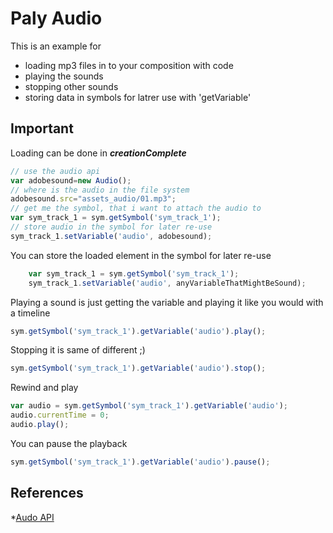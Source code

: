 # Paly Audio

This is an example for 

* loading mp3 files in to your composition with code
* playing the sounds 
* stopping other sounds
* storing data in symbols for latrer use with 'getVariable'

## Important 

Loading can be done in ***creationComplete***
```javascript 
// use the audio api 
var adobesound=new Audio();
// where is the audio in the file system 
adobesound.src="assets_audio/01.mp3";
// get me the symbol, that i want to attach the audio to 
var sym_track_1 = sym.getSymbol('sym_track_1');
// store audio in the symbol for later re-use
sym_track_1.setVariable('audio', adobesound);
```

You can store the loaded element in the symbol for later re-use 

```javascript 
    var sym_track_1 = sym.getSymbol('sym_track_1');
    sym_track_1.setVariable('audio', anyVariableThatMightBeSound);
```

Playing a sound is just getting the variable and playing it like you would with a timeline

```javascript 
sym.getSymbol('sym_track_1').getVariable('audio').play();
```

Stopping it is same of different ;)

```javascript 
sym.getSymbol('sym_track_1').getVariable('audio').stop();
```

Rewind and play

```javascript 
var audio = sym.getSymbol('sym_track_1').getVariable('audio'); 
audio.currentTime = 0; 
audio.play();
```

You can pause the playback

```javascript 
sym.getSymbol('sym_track_1').getVariable('audio').pause();
```

## References

*[Audo API](http://www.adobe.com/devnet-docs/edgeanimate/api/current/index.html#audio) 
